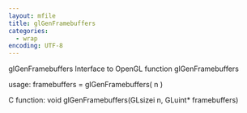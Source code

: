 ```yaml
---
layout: mfile
title: glGenFramebuffers
categories:
  - wrap
encoding: UTF-8
---
```


glGenFramebuffers  Interface to OpenGL function glGenFramebuffers

usage:  framebuffers = glGenFramebuffers( n )

C function:  void glGenFramebuffers(GLsizei n, GLuint\* framebuffers)